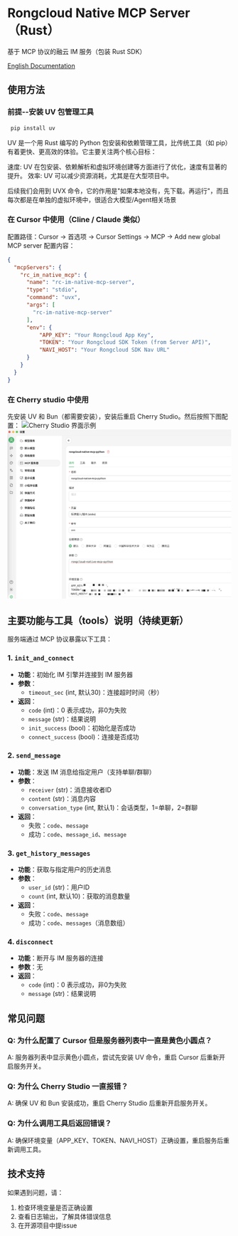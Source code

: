 # Rongcloud Native MCP Server（Rust）

基于 MCP 协议的融云 IM 服务（包装 Rust SDK）

[English Documentation](README_EN.md)

## 使用方法

### 前提--安装 UV 包管理工具

```bash
 pip install uv 
```

UV 是一个用 Rust 编写的 Python 包安装和依赖管理工具，比传统工具（如 pip）有着更快、更高效的体验。它主要关注两个核心目标：

速度: UV 在包安装、依赖解析和虚拟环境创建等方面进行了优化，速度有显著的提升。
效率: UV 可以减少资源消耗，尤其是在大型项目中。

后续我们会用到 UVX 命令，它的作用是"如果本地没有，先下载。再运行"，而且每次都是在单独的虚拟环境中，很适合大模型/Agent相关场景

### 在 Cursor 中使用（Cline / Claude 类似）

配置路径：Cursor -> 首选项 -> Cursor Settings -> MCP -> Add new global MCP server
配置内容：

```json
{
  "mcpServers": {
    "rc_im_native_mcp": {
      "name": "rc-im-native-mcp-server",
      "type": "stdio",
      "command": "uvx",
      "args": [
        "rc-im-native-mcp-server"
      ],
      "env": {
          "APP_KEY": "Your Rongcloud App Key",
          "TOKEN": "Your Rongcloud SDK Token (from Server API)",
          "NAVI_HOST": "Your Rongcloud SDK Nav URL"
      }
    }
  }
}

```

### 在 Cherry studio 中使用

先安装 UV 和 Bun（都需要安装），安装后重启 Cherry Studio。然后按照下图配置：
![Cherry Studio 界面示例](readme_img/cherry-studio-0.png)
![Cherry Studio 界面示例](readme_img/cherry-studio.png)

## 主要功能与工具（tools）说明（持续更新）

服务端通过 MCP 协议暴露以下工具：

### 1. `init_and_connect`

- **功能**：初始化 IM 引擎并连接到 IM 服务器
- **参数**：
  - `timeout_sec` (int, 默认30)：连接超时时间（秒）
- **返回**：
  - `code` (int)：0 表示成功，非0为失败
  - `message` (str)：结果说明
  - `init_success` (bool)：初始化是否成功
  - `connect_success` (bool)：连接是否成功

### 2. `send_message`

- **功能**：发送 IM 消息给指定用户（支持单聊/群聊）
- **参数**：
  - `receiver` (str)：消息接收者ID
  - `content` (str)：消息内容
  - `conversation_type` (int, 默认1)：会话类型，1=单聊，2=群聊
- **返回**：
  - 失败：`code`、`message`
  - 成功：`code`、`message_id`、`message`

### 3. `get_history_messages`

- **功能**：获取与指定用户的历史消息
- **参数**：
  - `user_id` (str)：用户ID
  - `count` (int, 默认10)：获取的消息数量
- **返回**：
  - 失败：`code`、`message`
  - 成功：`code`、`messages`（消息数组）

### 4. `disconnect`

- **功能**：断开与 IM 服务器的连接
- **参数**：无
- **返回**：
  - `code` (int)：0 表示成功，非0为失败
  - `message` (str)：结果说明

## 常见问题

### Q: 为什么配置了 Cursor 但是服务器列表中一直是黄色小圆点？

A: 服务器列表中显示黄色小圆点，尝试先安装 UV 命令，重启 Cursor 后重新开启服务开关。

### Q: 为什么 Cherry Studio 一直报错？

A: 确保 UV 和 Bun 安装成功，重启 Cherry Studio 后重新开启服务开关。

### Q: 为什么调用工具后返回错误？

A: 确保环境变量（APP_KEY、TOKEN、NAVI_HOST）正确设置，重启服务后重新调用工具。

## 技术支持

如果遇到问题，请：

1. 检查环境变量是否正确设置
2. 查看日志输出，了解具体错误信息
3. 在开源项目中提issue
